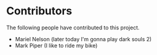 # Contributors

The following people have contributed to this project.

* Mariel Nelson (later today I'm gonna play dark souls 2)
* Mark Piper (I like to ride my bike)
